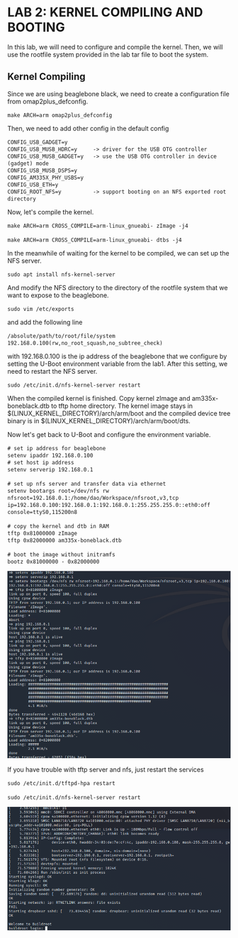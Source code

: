 # LAB 2: KERNEL COMPILING AND BOOTING #

In this lab, we will need to configure and compile the kernel. Then, we will use
the rootfile system provided in the lab tar file to boot the system.

## Kernel Compiling ##
Since we are using beaglebone black, we need to create a configuration file from
omap2plus_defconfig.
```
make ARCH=arm omap2plus_defconfig
```
Then, we need to add other config in the default config
```
CONFIG_USB_GADGET=y
CONFIG_USB_MUSB_HDRC=y     -> driver for the USB OTG controller
CONFIG_USB_MUSB_GADGET=y   -> use the USB OTG controller in device (gadget) mode
CONFIG_USB_MUSB_DSPS=y
CONFIG_AM335X_PHY_USBS=y
CONFIG_USB_ETH=y
CONFIG_ROOT_NFS=y          -> support booting on an NFS exported root directory
```
Now, let's compile the kernel.
```
make ARCH=arm CROSS_COMPILE=arm-linux_gnueabi- zImage -j4

make ARCH=arm CROSS_COMPILE=arm-linux_gnueabi- dtbs -j4
```
In the meanwhile of waiting for the kernel to be compiled, we can set up the NFS
server.
```
sudo apt install nfs-kernel-server
```

And modify the NFS directory to the directory of the rootfile system that we
want to expose to the beaglebone.
```
sudo vim /etc/exports

```
and add the following line
```
/absolute/path/to/root/file/system 192.168.0.100(rw,no_root_squash,no_subtree_check)
```
with 192.168.0.100 is the ip address of the beaglebone that we configure by
setting the U-Boot environment variable from the lab1. After this setting, we
need to restart the NFS server.
```
sudo /etc/init.d/nfs-kernel-server restart
```
When the compiled kernel is finished. Copy kernel zImage and 
am335x-boneblack.dtb to tftp home directory. The kernel image stays in
$(LINUX_KERNEL_DIRECTORY)/arch/arm/boot and the compiled device tree binary is
in $(LINUX_KERNEL_DIRECTORY)/arch/arm/boot/dts.

Now let's get back to U-Boot and configure the environment variable.
```
# set ip address for beaglebone
setenv ipaddr 192.168.0.100   
# set host ip address
setenv serverip 192.168.0.1 

# set up nfs server and transfer data via ethernet
setenv bootargs root=/dev/nfs rw nfsroot=192.168.0.1:/home/dao/Workspace/nfsroot,v3,tcp ip=192.168.0.100:192.168.0.1:192.168.0.1:255.255.255.0::eth0:off console=ttyS0,115200n8

# copy the kernel and dtb in RAM
tftp 0x81000000 zImage
tftp 0x82000000 am335x-boneblack.dtb

# boot the image without initramfs
bootz 0x81000000 - 0x82000000
```
![plot](media/lab2/setup.png)

If you have trouble with tftp server and nfs, just restart the services

```
sudo /etc/init.d/tftpd-hpa restart

sudo /etc/init.d/nfs-kernel-server restart
```
![plot](media/lab2/result.png)

